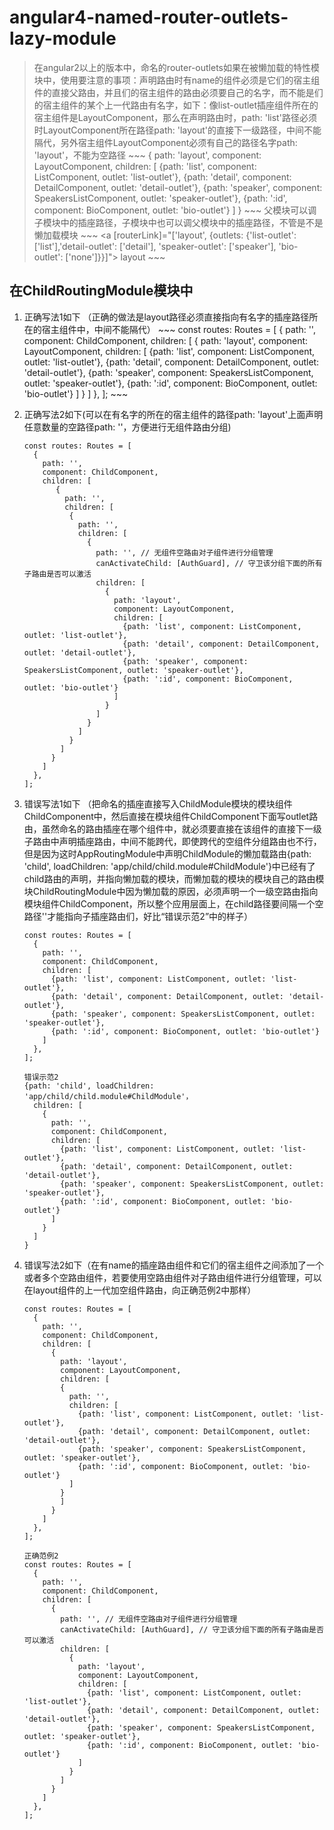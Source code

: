 # angular4-named-router-outlets-lazy-module   
> 在angular2以上的版本中，命名的router-outlets如果在被懒加载的特性模块中，使用要注意的事项：声明路由时有name的<router-outlet>组件必须是它们的宿主组件的直接父路由，并且<router-outlet>们的宿主组件的路由必须要自己的名字，而不能是<router-outlet>们的宿主组件的某个上一代路由有名字，如下：像list-outlet插座组件所在的宿主组件是LayoutComponent，那么在声明路由时，path: 'list'路径必须时LayoutComponent所在路径path: 'layout'的直接下一级路径，中间不能隔代，另外宿主组件LayoutComponent必须有自己的路径名字path: 'layout'，不能为空路径
    ~~~
    {
      path: 'layout',
      component: LayoutComponent,
      children: [
        {path: 'list', component: ListComponent, outlet: 'list-outlet'},
        {path: 'detail', component: DetailComponent, outlet: 'detail-outlet'},
        {path: 'speaker', component: SpeakersListComponent, outlet: 'speaker-outlet'},
        {path: ':id', component: BioComponent, outlet: 'bio-outlet'}
      ]
    }
    ~~~
> 父模块可以调子模块中的插座路径，子模块中也可以调父模块中的插座路径，不管是不是懒加载模块
    ~~~
    <a
      [routerLink]="['layout', {outlets: {'list-outlet': ['list'],'detail-outlet': ['detail'], 'speaker-outlet': ['speaker'], 'bio-outlet': ['none']}}]">
      layout
    </a>
    ~~~

## 在ChildRoutingModule模块中

  1. 正确写法1如下 （正确的做法是layout路径必须直接指向有名字的插座路径<router-outlet>所在的宿主组件中，中间不能隔代）
    ~~~
    const routes: Routes = [
      {
        path: '',
        component: ChildComponent,
        children: [
          {
            path: 'layout',
            component: LayoutComponent,
            children: [
              {path: 'list', component: ListComponent, outlet: 'list-outlet'},
              {path: 'detail', component: DetailComponent, outlet: 'detail-outlet'},
              {path: 'speaker', component: SpeakersListComponent, outlet: 'speaker-outlet'},
              {path: ':id', component: BioComponent, outlet: 'bio-outlet'}
            ]
          }
        ]
      },
    ];
    ~~~

1. 正确写法2如下(可以在有名字的<router-outlet>所在的宿主组件的路径path: 'layout'上面声明任意数量的空路径path: ''，方便进行无组件路由分组)
    ~~~
    const routes: Routes = [
      {
        path: '',
        component: ChildComponent,
        children: [
           {
             path: '',
             children: [
              {
                path: '',
                children: [
                  {
                    path: '', // 无组件空路由对子组件进行分组管理
                    canActivateChild: [AuthGuard], // 守卫该分组下面的所有子路由是否可以激活
                    children: [
                      {
                        path: 'layout',
                        component: LayoutComponent,
                        children: [
                          {path: 'list', component: ListComponent, outlet: 'list-outlet'},
                          {path: 'detail', component: DetailComponent, outlet: 'detail-outlet'},
                          {path: 'speaker', component: SpeakersListComponent, outlet: 'speaker-outlet'},
                          {path: ':id', component: BioComponent, outlet: 'bio-outlet'}
                        ]
                      }
                    ]
                  }
                ]
              }
            ]
          }
        ]
      },
    ];
    ~~~

1. 错误写法1如下 （把命名的插座<router-outlet name=""></router-outlet>直接写入ChildModule模块的模块组件ChildComponent中，然后直接在模块组件ChildComponent下面写outlet路由，虽然命名的路由插座<router-outlet name=""></router-outlet>在哪个组件中，就必须要直接在该组件的直接下一级子路由中声明插座路由，中间不能跨代，即使跨代的空组件分组路由也不行，但是因为这时AppRoutingModule中声明ChildModule的懒加载路由{path: 'child', loadChildren: 'app/child/child.module#ChildModule'}中已经有了child路由的声明，并指向懒加载的模块，而懒加载的模块的模块自己的路由模块ChildRoutingModule中因为懒加载的原因，必须声明一个一级空路由指向模块组件ChildComponent，所以整个应用层面上，在child路径要间隔一个空路径''才能指向子插座路由们，好比“错误示范2”中的样子）
    ~~~
    const routes: Routes = [
      {
        path: '',
        component: ChildComponent,
        children: [
          {path: 'list', component: ListComponent, outlet: 'list-outlet'},
          {path: 'detail', component: DetailComponent, outlet: 'detail-outlet'},
          {path: 'speaker', component: SpeakersListComponent, outlet: 'speaker-outlet'},
          {path: ':id', component: BioComponent, outlet: 'bio-outlet'}
        ]
      },
    ];
    
    错误示范2 
    {path: 'child', loadChildren: 'app/child/child.module#ChildModule'，
      children: [
        {
          path: '',
          component: ChildComponent,
          children: [
            {path: 'list', component: ListComponent, outlet: 'list-outlet'},
            {path: 'detail', component: DetailComponent, outlet: 'detail-outlet'},
            {path: 'speaker', component: SpeakersListComponent, outlet: 'speaker-outlet'},
            {path: ':id', component: BioComponent, outlet: 'bio-outlet'}
          ]
        }
      ]
    }
    
    ~~~

1. 错误写法2如下（在有name的插座路由组件和它们的宿主组件之间添加了一个或者多个空路由组件，若要使用空路由组件对子路由组件进行分组管理，可以在layout组件的上一代加空组件路由，向正确范例2中那样）
    ~~~
    const routes: Routes = [
      {
        path: '',
        component: ChildComponent,
        children: [
          {
            path: 'layout',
            component: LayoutComponent,
            children: [
            {
              path: '',
              children: [
                {path: 'list', component: ListComponent, outlet: 'list-outlet'},
                {path: 'detail', component: DetailComponent, outlet: 'detail-outlet'},
                {path: 'speaker', component: SpeakersListComponent, outlet: 'speaker-outlet'},
                {path: ':id', component: BioComponent, outlet: 'bio-outlet'}
              ]
            }
            ]
          }
        ]
      },
    ];
    
    正确范例2
    const routes: Routes = [
      {
        path: '',
        component: ChildComponent,
        children: [
          {
            path: '', // 无组件空路由对子组件进行分组管理
            canActivateChild: [AuthGuard], // 守卫该分组下面的所有子路由是否可以激活
            children: [
              {
                path: 'layout',
                component: LayoutComponent,
                children: [
                  {path: 'list', component: ListComponent, outlet: 'list-outlet'},
                  {path: 'detail', component: DetailComponent, outlet: 'detail-outlet'},
                  {path: 'speaker', component: SpeakersListComponent, outlet: 'speaker-outlet'},
                  {path: ':id', component: BioComponent, outlet: 'bio-outlet'}
                ]
              }
            ]
          }
        ]
      },
    ];
    ~~~



